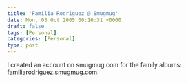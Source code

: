 ```yaml
---
title: 'Familia Rodriguez @ Smugmug'
date: Mon, 03 Oct 2005 00:16:31 +0000
draft: false
tags: [Personal]
categories: [Personal]
type: post
---
```


I created an account on smugmug.com for the family albums: [familiarodriguez.smugmug.com](http://familiarodriguez.smugmug.com).